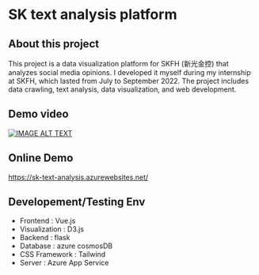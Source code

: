 # SK text analysis platform

## About this project
This project is a data visualization platform for SKFH (新光金控) that analyzes social media opinions. I developed it myself during my internship at SKFH, which lasted from July to September 2022. The project includes data crawling, text analysis, data visualization, and web development.

## Demo video
[![IMAGE ALT TEXT](http://img.youtube.com/vi/gRhVQECibQw/0.jpg)](https://youtu.be/gRhVQECibQw "SK Text analysis platform")

## Online Demo
https://sk-text-analysis.azurewebsites.net/

## Developement/Testing Env
- Frontend : Vue.js
- Visualization : D3.js
- Backend : flask
- Database : azure cosmosDB
- CSS Framework : Tailwind
- Server : Azure App Service
